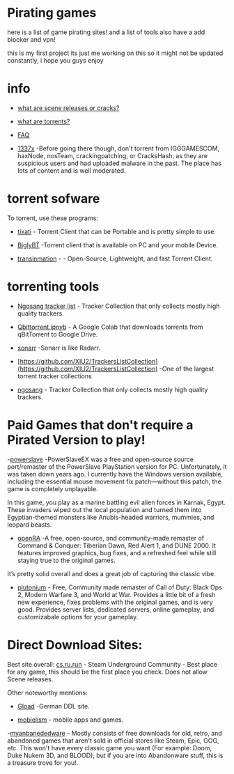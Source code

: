 # Pirating games 
here is a list of game pirating sites! 
and a list of tools
also have a add blocker and vpn!

this is my first project its just me working on this so it might not be updated constantly, i hope you guys enjoy

# info
- [what are scene releases or cracks?](https://www.reddit.com/r/CrackWatch/comments/92uz49/the_warez_scene_how_it_works/)

- [what are torrents?](https://en.wikipedia.org/wiki/BitTorrent)

- [FAQ](https://en.wikipedia.org/wiki/BitTorren)


- [1337x](https://1337x.to/) -Before going there though, don't torrent from IGGGAMESCOM, haxNode, nosTeam, crackingpatching, or CracksHash, as they are suspicious users and had uploaded malware in the past. The place has lots of content and is well moderated.




# torrent sofware

To torrent, use these programs:


- [tixati](https://tixati.com/)  - Torrent Client that can be Portable and is pretty simple to use.

- [BiglyBT](https://www.biglybt.com/) -Torrent client that is available on PC and your mobile Device.

- [transinmation](https://transmissionbt.com/download/) - - Open-Source, Lightweight, and fast Torrent Client.

# torrenting tools 

- [Ngosang tracker list](https://github.com/ngosang/trackerslist) - Tracker Collection that only collects mostly high quality trackers.

- [Qbittorrent.ipnyb](https://colab.research.google.com/github/Xavy-13/qbittorrent/blob/main/qBittorrent.ipynb) - A Google Colab that downloads torrents from qBitTorrent to Google Drive.

- [sonarr](https://github.com/endexey154/Pirating-games)  -Sonarr is like Radarr.

- [https://github.com/XIU2/TrackersListCollection](https://github.com/XIU2/TrackersListCollection) -One of the largest torrent tracker collections

- [ngosang](https://github.com/ngosang/trackerslist) - Tracker Collection that only collects mostly high quality trackers.


# Paid Games that don't require a Pirated Version to play! 

-[powerslave](https://drive.google.com/file/d/1VFvOYKyjyFwH5sqSL5mz_jl3SdIUcAOY/view) -PowerSlaveEX was a free and open-source source port/remaster of the PowerSlave PlayStation version for PC. Unfortunately, it was taken down years ago. I currently have the Windows version available, including the essential mouse movement fix patch—without this patch, the game is completely unplayable.

In this game, you play as a marine battling evil alien forces in Karnak, Egypt. These invaders wiped out the local population and turned them into Egyptian-themed monsters like Anubis-headed warriors, mummies, and leopard beasts.


- [openRA](https://www.openra.net) -A free, open-source, and community-made remaster of Command & Conquer: Tiberian Dawn, Red Alert 1, and DUNE 2000. It features improved graphics, bug fixes, and a refreshed feel while still staying true to the original games.

It’s pretty solid overall and does a great job of capturing the classic vibe.

- [plutonium](https://plutonium.pw) - Free, Community made remaster of Call of Duty: Black Ops 2, Modern Warfare 3, and World at War. Provides a little bit of a fresh new experience, fixes problems with the original games, and is very good. Provides server lists, dedicated servers, online gameplay, and customizabale options for your gameplay.


# Direct Download Sites:

Best site overall: [cs.ru.run](https://cs.rin.ru/forum/) - Steam Underground Community - Best place for any game, this should be the first place you check. Does not allow Scene releases.

Other noteworthy mentions:

- [Gload](https://gload.cc/) -German DDL site.

- [mobielism](https://forum.mobilism.org/index.php) - mobile apps and games.

-[myanbanededware](https://www.myabandonware.com/) - Mostly consists of free downloads for old, retro, and abandoned games that aren't sold in official stores like Steam, Epic, GOG, etc. This won't have every classic game you want (For example: Doom, Duke Nukem 3D, and BLOOD), but if you are into Abandonware stuff, this is a treasure trove for you!.





